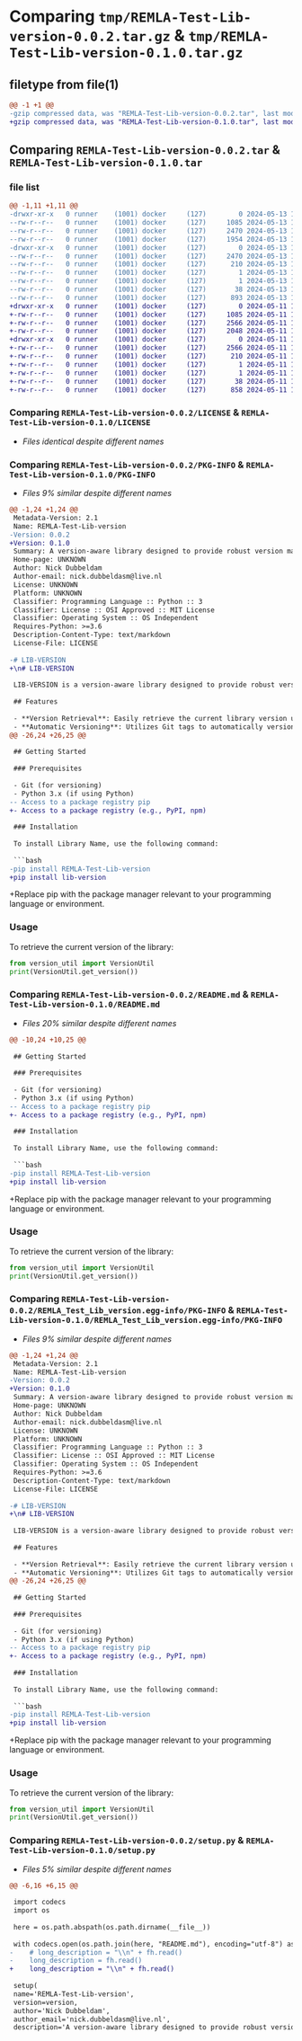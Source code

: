 # Comparing `tmp/REMLA-Test-Lib-version-0.0.2.tar.gz` & `tmp/REMLA-Test-Lib-version-0.1.0.tar.gz`

## filetype from file(1)

```diff
@@ -1 +1 @@
-gzip compressed data, was "REMLA-Test-Lib-version-0.0.2.tar", last modified: Mon May 13 11:12:49 2024, max compression
+gzip compressed data, was "REMLA-Test-Lib-version-0.1.0.tar", last modified: Sat May 11 14:06:13 2024, max compression
```

## Comparing `REMLA-Test-Lib-version-0.0.2.tar` & `REMLA-Test-Lib-version-0.1.0.tar`

### file list

```diff
@@ -1,11 +1,11 @@
-drwxr-xr-x   0 runner    (1001) docker     (127)        0 2024-05-13 11:12:49.215142 REMLA-Test-Lib-version-0.0.2/
--rw-r--r--   0 runner    (1001) docker     (127)     1085 2024-05-13 11:12:48.000000 REMLA-Test-Lib-version-0.0.2/LICENSE
--rw-r--r--   0 runner    (1001) docker     (127)     2470 2024-05-13 11:12:49.215142 REMLA-Test-Lib-version-0.0.2/PKG-INFO
--rw-r--r--   0 runner    (1001) docker     (127)     1954 2024-05-13 11:12:48.000000 REMLA-Test-Lib-version-0.0.2/README.md
-drwxr-xr-x   0 runner    (1001) docker     (127)        0 2024-05-13 11:12:49.215142 REMLA-Test-Lib-version-0.0.2/REMLA_Test_Lib_version.egg-info/
--rw-r--r--   0 runner    (1001) docker     (127)     2470 2024-05-13 11:12:49.000000 REMLA-Test-Lib-version-0.0.2/REMLA_Test_Lib_version.egg-info/PKG-INFO
--rw-r--r--   0 runner    (1001) docker     (127)      210 2024-05-13 11:12:49.000000 REMLA-Test-Lib-version-0.0.2/REMLA_Test_Lib_version.egg-info/SOURCES.txt
--rw-r--r--   0 runner    (1001) docker     (127)        1 2024-05-13 11:12:49.000000 REMLA-Test-Lib-version-0.0.2/REMLA_Test_Lib_version.egg-info/dependency_links.txt
--rw-r--r--   0 runner    (1001) docker     (127)        1 2024-05-13 11:12:49.000000 REMLA-Test-Lib-version-0.0.2/REMLA_Test_Lib_version.egg-info/top_level.txt
--rw-r--r--   0 runner    (1001) docker     (127)       38 2024-05-13 11:12:49.215142 REMLA-Test-Lib-version-0.0.2/setup.cfg
--rw-r--r--   0 runner    (1001) docker     (127)      893 2024-05-13 11:12:48.000000 REMLA-Test-Lib-version-0.0.2/setup.py
+drwxr-xr-x   0 runner    (1001) docker     (127)        0 2024-05-11 14:06:13.601704 REMLA-Test-Lib-version-0.1.0/
+-rw-r--r--   0 runner    (1001) docker     (127)     1085 2024-05-11 14:06:12.000000 REMLA-Test-Lib-version-0.1.0/LICENSE
+-rw-r--r--   0 runner    (1001) docker     (127)     2566 2024-05-11 14:06:13.601704 REMLA-Test-Lib-version-0.1.0/PKG-INFO
+-rw-r--r--   0 runner    (1001) docker     (127)     2048 2024-05-11 14:06:12.000000 REMLA-Test-Lib-version-0.1.0/README.md
+drwxr-xr-x   0 runner    (1001) docker     (127)        0 2024-05-11 14:06:13.601704 REMLA-Test-Lib-version-0.1.0/REMLA_Test_Lib_version.egg-info/
+-rw-r--r--   0 runner    (1001) docker     (127)     2566 2024-05-11 14:06:13.000000 REMLA-Test-Lib-version-0.1.0/REMLA_Test_Lib_version.egg-info/PKG-INFO
+-rw-r--r--   0 runner    (1001) docker     (127)      210 2024-05-11 14:06:13.000000 REMLA-Test-Lib-version-0.1.0/REMLA_Test_Lib_version.egg-info/SOURCES.txt
+-rw-r--r--   0 runner    (1001) docker     (127)        1 2024-05-11 14:06:13.000000 REMLA-Test-Lib-version-0.1.0/REMLA_Test_Lib_version.egg-info/dependency_links.txt
+-rw-r--r--   0 runner    (1001) docker     (127)        1 2024-05-11 14:06:13.000000 REMLA-Test-Lib-version-0.1.0/REMLA_Test_Lib_version.egg-info/top_level.txt
+-rw-r--r--   0 runner    (1001) docker     (127)       38 2024-05-11 14:06:13.601704 REMLA-Test-Lib-version-0.1.0/setup.cfg
+-rw-r--r--   0 runner    (1001) docker     (127)      858 2024-05-11 14:06:12.000000 REMLA-Test-Lib-version-0.1.0/setup.py
```

### Comparing `REMLA-Test-Lib-version-0.0.2/LICENSE` & `REMLA-Test-Lib-version-0.1.0/LICENSE`

 * *Files identical despite different names*

### Comparing `REMLA-Test-Lib-version-0.0.2/PKG-INFO` & `REMLA-Test-Lib-version-0.1.0/PKG-INFO`

 * *Files 9% similar despite different names*

```diff
@@ -1,24 +1,24 @@
 Metadata-Version: 2.1
 Name: REMLA-Test-Lib-version
-Version: 0.0.2
+Version: 0.1.0
 Summary: A version-aware library designed to provide robust version management and utility functions
 Home-page: UNKNOWN
 Author: Nick Dubbeldam
 Author-email: nick.dubbeldasm@live.nl
 License: UNKNOWN
 Platform: UNKNOWN
 Classifier: Programming Language :: Python :: 3
 Classifier: License :: OSI Approved :: MIT License
 Classifier: Operating System :: OS Independent
 Requires-Python: >=3.6
 Description-Content-Type: text/markdown
 License-File: LICENSE
 
-# LIB-VERSION
+\n# LIB-VERSION
 
 LIB-VERSION is a version-aware library designed to provide robust version management and utility functions. This library is ideal for projects requiring precise version tracking, such as in detailed logging or system monitoring environments.
 
 ## Features
 
 - **Version Retrieval**: Easily retrieve the current library version using the `VersionUtil` class.
 - **Automatic Versioning**: Utilizes Git tags to automatically version the library.
@@ -26,24 +26,25 @@
 
 ## Getting Started
 
 ### Prerequisites
 
 - Git (for versioning)
 - Python 3.x (if using Python)
-- Access to a package registry pip
+- Access to a package registry (e.g., PyPI, npm)
 
 ### Installation
 
 To install Library Name, use the following command:
 
 ```bash
-pip install REMLA-Test-Lib-version
+pip install lib-version
 ```
 
+Replace pip with the package manager relevant to your programming language or environment.
 
 ### Usage
 To retrieve the current version of the library:
 
 ```python
 from version_util import VersionUtil
 print(VersionUtil.get_version())
```

### Comparing `REMLA-Test-Lib-version-0.0.2/README.md` & `REMLA-Test-Lib-version-0.1.0/README.md`

 * *Files 20% similar despite different names*

```diff
@@ -10,24 +10,25 @@
 
 ## Getting Started
 
 ### Prerequisites
 
 - Git (for versioning)
 - Python 3.x (if using Python)
-- Access to a package registry pip
+- Access to a package registry (e.g., PyPI, npm)
 
 ### Installation
 
 To install Library Name, use the following command:
 
 ```bash
-pip install REMLA-Test-Lib-version
+pip install lib-version
 ```
 
+Replace pip with the package manager relevant to your programming language or environment.
 
 ### Usage
 To retrieve the current version of the library:
 
 ```python
 from version_util import VersionUtil
 print(VersionUtil.get_version())
```

### Comparing `REMLA-Test-Lib-version-0.0.2/REMLA_Test_Lib_version.egg-info/PKG-INFO` & `REMLA-Test-Lib-version-0.1.0/REMLA_Test_Lib_version.egg-info/PKG-INFO`

 * *Files 9% similar despite different names*

```diff
@@ -1,24 +1,24 @@
 Metadata-Version: 2.1
 Name: REMLA-Test-Lib-version
-Version: 0.0.2
+Version: 0.1.0
 Summary: A version-aware library designed to provide robust version management and utility functions
 Home-page: UNKNOWN
 Author: Nick Dubbeldam
 Author-email: nick.dubbeldasm@live.nl
 License: UNKNOWN
 Platform: UNKNOWN
 Classifier: Programming Language :: Python :: 3
 Classifier: License :: OSI Approved :: MIT License
 Classifier: Operating System :: OS Independent
 Requires-Python: >=3.6
 Description-Content-Type: text/markdown
 License-File: LICENSE
 
-# LIB-VERSION
+\n# LIB-VERSION
 
 LIB-VERSION is a version-aware library designed to provide robust version management and utility functions. This library is ideal for projects requiring precise version tracking, such as in detailed logging or system monitoring environments.
 
 ## Features
 
 - **Version Retrieval**: Easily retrieve the current library version using the `VersionUtil` class.
 - **Automatic Versioning**: Utilizes Git tags to automatically version the library.
@@ -26,24 +26,25 @@
 
 ## Getting Started
 
 ### Prerequisites
 
 - Git (for versioning)
 - Python 3.x (if using Python)
-- Access to a package registry pip
+- Access to a package registry (e.g., PyPI, npm)
 
 ### Installation
 
 To install Library Name, use the following command:
 
 ```bash
-pip install REMLA-Test-Lib-version
+pip install lib-version
 ```
 
+Replace pip with the package manager relevant to your programming language or environment.
 
 ### Usage
 To retrieve the current version of the library:
 
 ```python
 from version_util import VersionUtil
 print(VersionUtil.get_version())
```

### Comparing `REMLA-Test-Lib-version-0.0.2/setup.py` & `REMLA-Test-Lib-version-0.1.0/setup.py`

 * *Files 5% similar despite different names*

```diff
@@ -6,16 +6,15 @@
 
 import codecs
 import os
 
 here = os.path.abspath(os.path.dirname(__file__))
 
 with codecs.open(os.path.join(here, "README.md"), encoding="utf-8") as fh:
-    # long_description = "\\n" + fh.read()
-    long_description = fh.read()
+    long_description = "\\n" + fh.read()
 
 setup(
 name='REMLA-Test-Lib-version',
 version=version,
 author='Nick Dubbeldam',
 author_email='nick.dubbeldasm@live.nl',
 description='A version-aware library designed to provide robust version management and utility functions',
```

